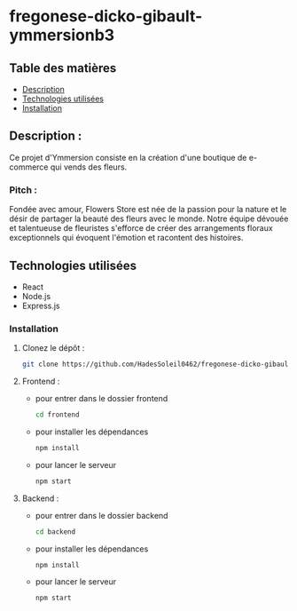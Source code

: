 # fregonese-dicko-gibault-ymmersionb3

## Table des matières

- [Description](#Description)
- [Technologies utilisées](#technologies-utilisées)
- [Installation](#installation)

## Description : 
Ce projet d'Ymmersion consiste en la création d'une boutique de e-commerce qui vends des fleurs. 
### Pitch : 
Fondée avec amour, Flowers Store est née de la passion pour la nature et le désir de partager la beauté des fleurs avec le monde. Notre équipe dévouée et talentueuse de fleuristes s'efforce de créer des arrangements floraux exceptionnels qui évoquent l'émotion et racontent des histoires.

## Technologies utilisées

- React
- Node.js
- Express.js


### Installation

1. Clonez le dépôt :
   ```bash
   git clone https://github.com/HadesSoleil0462/fregonese-dicko-gibault-ymmersionb3.git

2. Frontend :

    - pour entrer dans le dossier frontend
      ```bash 
      cd frontend 

    - pour installer les dépendances
      ```bash
      npm install 

    - pour lancer le serveur
      ```bash 
      npm start 

3. Backend :

    - pour entrer dans le dossier backend
      ```bash 
      cd backend 

    - pour installer les dépendances
      ```bash
      npm install 

    - pour lancer le serveur
      ```bash 
      npm start 